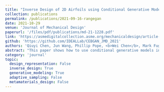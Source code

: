 ```yaml
---
title: "Inverse Design of 2D Airfoils using Conditional Generative Models and Surrogate Log-Likelihoods"
collection: publications
permalink: /publications/2021-09-16-rangegan
date: 2021-10-29
venue: 'Journal of Mechanical Design'
paperurl: '/files/pdf/publications/md-21-1228.pdf'
link: 'https://asmedigitalcollection.asme.org/mechanicaldesign/article-abstract/doi/10.1115/1.4052846/1122916/Inverse-Design-of-2D-Airfoils-using-Conditional?redirectedFrom=fulltext'
github: 'https://github.com/IDEALLab/CEBGAN_JMD_2021'
authors: 'Qiuyi Chen, Jun Wang, Phillip Pope, <b>Wei Chen</b>, Mark Fuge'
abstract: "This paper shows how to use conditional generative models in 2D airfoil optimization to probabilistically predict good initialization points within the vicinity of the optima given the input boundary conditions, thus warm starting and accelerating further optimization. We accommodate the possibility of multiple optimal designs corresponding to the same input boundary condition and take this inversion ambiguity into account when designing our prediction framework. To this end, we first employ the conditional formulation of our previous work BezierGAN---Conditional BezierGAN (CBGAN)---as a baseline, then introduce its sibling conditional entropic BezierGAN (CEBGAN), which is based on optimal transport regularized with entropy. Compared with CBGAN, CEBGAN overcomes mode collapse plaguing conventional GANs, improves the average lift-drag (C_l/C_d) efficiency of airfoil predictions from 80.8% of the optimal value to 95.8%, and meanwhile accelerates the training process by 30.7%. Furthermore, we investigate the unique ability of CEBGAN to produce a log-likelihood lower bound that may help select generated samples of higher performance (e.g., aerodynamic performance). In addition, we provide insights into the performance differences between these two models with low-dimensional toy problems and visualizations. These results and the probabilistic formulation of this inverse problem justify the extension of our GAN-based inverse design paradigm to other inverse design problems or broader inverse problems."
category: 'journal'
topic: 
  design_representation: False
  inverse_design: True
  generative_modeling: True
  adaptive_sampling: False
  metamaterials_design: False
---
```

